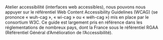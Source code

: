 Atelier accessibilité (interfaces web accessibles), nous pouvons nous appuyer sur le référentiel Web Content Accessibility Guidelines (WCAG) (se prononce « wuh-cag », « wi-cag » ou « wéh-cag ») mis en place par le consortium W3C. Ce guide est largement pris en référence dans les réglementations de nombreux pays, dont la France sous le référentiel RGAA (Référentiel Général d’Amélioration de l’Accessibilité). 
